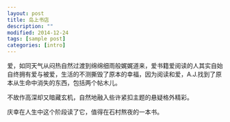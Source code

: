 ```yaml
---
layout: post
title: 岛上书店
description: ""
modified: 2014-12-24
tags: [sample post]
categories: [intro]
---
```


爱，如同天气从闷热自然过渡到绵绵细雨般娓娓道来，爱书籍爱阅读的人其实自始自终拥有爱与被爱，生活的不测撕毁了原本的幸福，因为阅读和爱，A.J.找到了原本从生命中消失的东西，包括两个帖木儿。

不故作高深却又暗藏玄机，自然地融入些许紧扣主题的悬疑格外精彩。

庆幸在人生中这个阶段读了它，值得在石村熬夜的一本书。
